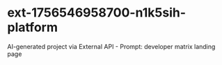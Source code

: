 # ext-1756546958700-n1k5sih-platform
AI-generated project via External API - Prompt: developer matrix landing page
